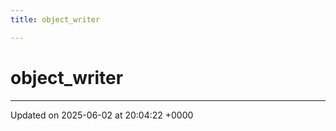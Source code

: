 ```yaml
---
title: object_writer

---
```


# object_writer





-------------------------------

Updated on 2025-06-02 at 20:04:22 +0000